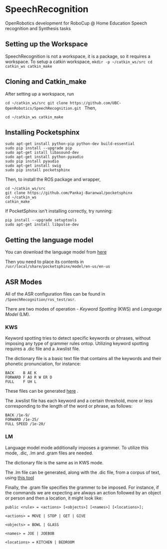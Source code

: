 # SpeechRecognition
OpenRobotics development for RoboCup @ Home Education Speech recognition and Synthesis tasks

## Setting up the Workspace
SpeechRecognition is not a workspace, it is a package, so it requires a workspace.
To setup a catkin workspace, 
`mkdir -p ~/catkin_ws/src
cd catkin_ws
catkin_make`

## Cloning and Catkin_make
After setting up a workspace, run

`cd ~/catkin_ws/src
git clone https://github.com/UBC-OpenRobotics/SpeechRecognition.git
`
Then,

`cd ~/catkin_ws
catkin_make`

## Installing Pocketsphinx
```
sudo apt-get install python-pip python-dev build-essential
sudo pip install --upgrade pip
sudo apt-get istall libasound-dev
sudo apt-get install python-pyaudio
sudo pip install pyaudio
sudo apt-get install swig
sudo pip install pocketsphinx
```

Then, to install the ROS package and wrapper,
```
cd ~/catkin_ws/src
git clone https://github.com/Pankaj-Baranwal/pocketsphinx
cd ~/catkin_ws
catkin_make
```


If PocketSphinx isn't installing correctly, try running:

```
pip install --upgrade setuptools
sudo apt-get install libpulse-dev
```
## Getting the language model

You can download the language model from [here](https://sourceforge.net/projects/cmusphinx/files/Acoustic%20and%20Language%20Models/Archive/US%20English%20HUB4WSJ%20Acoustic%20Model/)

Then you need to place its contents in `/usr/local/share/pocketsphinx/model/en-us/en-us`

## ASR Modes

All of the ASR configuration files can be found in `/SpeechRecognition/ros_test/asr`.

There are two modes of operation - *Keyword Spotting* (KWS) and *Language Model* (LM).

### KWS

Keyword spotting tries to detect specific keywords or phrases, without imposing any type of grammer rules ontop.
Utilizing keyword spotting requires a .dic file and a .kwslist file.

The dictionary file is a basic text file that contains all the keywords and their phonetic pronunciation, for instance:

```
BACK	B AE K
FORWARD	F AO R W ER D
FULL	F UH L
```

These files can be generated [here](http://www.speech.cs.cmu.edu/tools/lextool.html) . 

The .kwslist file has each keyword and a certain threshold, more or less corresponding to the length of the word or phrase, as follows:

```
BACK /1e-9/
FORWARD /1e-25/
FULL SPEED /1e-20/
```

### LM

Language model mode additionally imposes a grammer. To utilize this mode, .dic, .lm and .gram files are needed.

The dictionary file is the same as in KWS mode.

The .lm file can be generated, along with the .dic file, from a corpus of text, using [this tool](http://www.speech.cs.cmu.edu/tools/lmtool-new.html)

Finally, the .gram file specifies the grammer to be imposed. For instance, if the commands we are expecting are always an action followed by an object or person and then a location, it might look like:

```
public <rule> = <actions> [<objects>] [<names>] [<locations>];

<actions> = MOVE | STOP | GET | GIVE

<objects> = BOWL | GLASS

<names> = JOE | JOEBOB

<locations> = KITCHEN | BEDROOM

```





